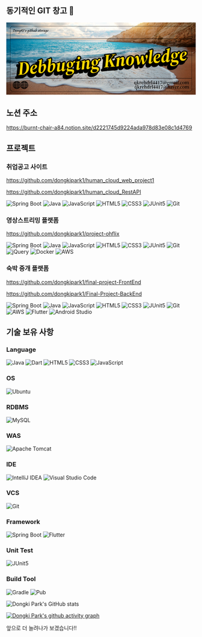 ## 동기적인 GIT 창고 👋

![DK github](./DK%20github.png)

<!--
**dongkipark1/dongkipark1** is a ✨ _special_ ✨ repository because its `README.md` (this file) appears on your GitHub profile.

Here are some ideas to get you started:

- 🔭 I’m currently working on ...
- 🌱 I’m currently learning ...
- 👯 I’m looking to collaborate on ...
- 🤔 I’m looking for help with ...
- 💬 Ask me about ...
- 📫 How to reach me: ...
- 😄 Pronouns: ...
- ⚡ Fun fact: ...
-->
## 노션 주소
https://burnt-chair-a84.notion.site/d2221745d9224ada978d83e08c1d4769

## 프로젝트
### 취업공고 사이트
https://github.com/dongkipark1/human_cloud_web_project1

https://github.com/dongkipark1/human_cloud_RestAPI

![Spring Boot](https://img.shields.io/badge/Spring%20Boot-%236DB33F.svg?style=for-the-badge&logo=spring-boot&logoColor=white)
![Java](https://img.shields.io/badge/Java-%23ED8B00.svg?style=for-the-badge&logo=java&logoColor=white)
![JavaScript](https://img.shields.io/badge/JavaScript-%23F7DF1E.svg?style=for-the-badge&logo=javascript&logoColor=black)
![HTML5](https://img.shields.io/badge/HTML5-%23E34F26.svg?style=for-the-badge&logo=html5&logoColor=white)
![CSS3](https://img.shields.io/badge/CSS3-%231572B6.svg?style=for-the-badge&logo=css3&logoColor=white)
![JUnit5](https://img.shields.io/badge/JUnit5-25A162?style=for-the-badge&logo=junit5&logoColor=white)
![Git](https://img.shields.io/badge/Git-%23F05033.svg?style=for-the-badge&logo=git&logoColor=white)

### 영상스트리밍 플랫폼
https://github.com/dongkipark1/project-ohflix

![Spring Boot](https://img.shields.io/badge/Spring%20Boot-%236DB33F.svg?style=for-the-badge&logo=spring-boot&logoColor=white)
![Java](https://img.shields.io/badge/Java-%23ED8B00.svg?style=for-the-badge&logo=java&logoColor=white)
![JavaScript](https://img.shields.io/badge/JavaScript-%23F7DF1E.svg?style=for-the-badge&logo=javascript&logoColor=black)
![HTML5](https://img.shields.io/badge/HTML5-%23E34F26.svg?style=for-the-badge&logo=html5&logoColor=white)
![CSS3](https://img.shields.io/badge/CSS3-%231572B6.svg?style=for-the-badge&logo=css3&logoColor=white)
![JUnit5](https://img.shields.io/badge/JUnit5-25A162?style=for-the-badge&logo=junit5&logoColor=white)
![Git](https://img.shields.io/badge/Git-%23F05033.svg?style=for-the-badge&logo=git&logoColor=white)
![jQuery](https://img.shields.io/badge/jQuery-0769AD?style=for-the-badge&logo=jquery&logoColor=white)
![Docker](https://img.shields.io/badge/Docker-2496ED?style=for-the-badge&logo=docker&logoColor=white)
![AWS](https://img.shields.io/badge/AWS-232F3E?style=for-the-badge&logo=amazon-aws&logoColor=white)

### 숙박 중개 플랫폼
https://github.com/dongkipark1/final-project-FrontEnd

https://github.com/dongkipark1/Final-Project-BackEnd

![Spring Boot](https://img.shields.io/badge/Spring%20Boot-%236DB33F.svg?style=for-the-badge&logo=spring-boot&logoColor=white)
![Java](https://img.shields.io/badge/Java-%23ED8B00.svg?style=for-the-badge&logo=java&logoColor=white)
![JavaScript](https://img.shields.io/badge/JavaScript-%23F7DF1E.svg?style=for-the-badge&logo=javascript&logoColor=black)
![HTML5](https://img.shields.io/badge/HTML5-%23E34F26.svg?style=for-the-badge&logo=html5&logoColor=white)
![CSS3](https://img.shields.io/badge/CSS3-%231572B6.svg?style=for-the-badge&logo=css3&logoColor=white)
![JUnit5](https://img.shields.io/badge/JUnit5-25A162?style=for-the-badge&logo=junit5&logoColor=white)
![Git](https://img.shields.io/badge/Git-%23F05033.svg?style=for-the-badge&logo=git&logoColor=white)
![AWS](https://img.shields.io/badge/AWS-232F3E?style=for-the-badge&logo=amazon-aws&logoColor=white)
![Flutter](https://img.shields.io/badge/Flutter-%2302569B.svg?style=for-the-badge&logo=flutter&logoColor=white)
![Android Studio](https://img.shields.io/badge/Android%20Studio-3DDC84?style=for-the-badge&logo=android-studio&logoColor=white)


## 기술 보유 사항

### Language
![Java](https://img.shields.io/badge/Java-%23ED8B00.svg?style=for-the-badge&logo=java&logoColor=white)
![Dart](https://img.shields.io/badge/Dart-%230175C2.svg?style=for-the-badge&logo=dart&logoColor=white)
![HTML5](https://img.shields.io/badge/HTML5-%23E34F26.svg?style=for-the-badge&logo=html5&logoColor=white)
![CSS3](https://img.shields.io/badge/CSS3-%231572B6.svg?style=for-the-badge&logo=css3&logoColor=white)
![JavaScript](https://img.shields.io/badge/JavaScript-%23F7DF1E.svg?style=for-the-badge&logo=javascript&logoColor=black)

### OS
![Ubuntu](https://img.shields.io/badge/Ubuntu-E95420?style=for-the-badge&logo=ubuntu&logoColor=white)

### RDBMS
![MySQL](https://img.shields.io/badge/MySQL-%2300f.svg?style=for-the-badge&logo=mysql&logoColor=white)

### WAS
![Apache Tomcat](https://img.shields.io/badge/Apache%20Tomcat-%23F8DC75.svg?style=for-the-badge&logo=apache-tomcat&logoColor=black)

### IDE
![IntelliJ IDEA](https://img.shields.io/badge/IntelliJ%20IDEA-000000.svg?style=for-the-badge&logo=intellij-idea&logoColor=white)
![Visual Studio Code](https://img.shields.io/badge/VS%20Code-007ACC.svg?style=for-the-badge&logo=visual-studio-code&logoColor=white)

### VCS
![Git](https://img.shields.io/badge/Git-%23F05033.svg?style=for-the-badge&logo=git&logoColor=white)

### Framework
![Spring Boot](https://img.shields.io/badge/Spring%20Boot-%236DB33F.svg?style=for-the-badge&logo=spring-boot&logoColor=white)
![Flutter](https://img.shields.io/badge/Flutter-%2302569B.svg?style=for-the-badge&logo=flutter&logoColor=white)

### Unit Test
![JUnit5](https://img.shields.io/badge/JUnit5-25A162?style=for-the-badge&logo=junit5&logoColor=white)

### Build Tool
![Gradle](https://img.shields.io/badge/Gradle-02303A?style=for-the-badge&logo=gradle&logoColor=white)
![Pub](https://img.shields.io/badge/Dart%20Pub-0175C2?style=for-the-badge&logo=dart&logoColor=white)


![Dongki Park's GitHub stats](https://github-readme-stats.vercel.app/api?username=dongkipark1&show_icons=true&theme=dark)

[![Dongki Park's github activity graph](https://github-readme-activity-graph.vercel.app/graph?username=dongkipark1&theme=dracula)](https://github.com/ashutosh00710/github-readme-activity-graph)

앞으로 더 늘려나가 보겠습니다!!
